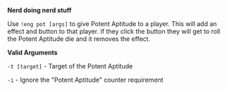 **Nerd doing nerd stuff**

Use `!eng pot [args]` to give Potent Aptitude to a player. This will add an effect and button to that player. 
If they click the button they will get to roll the Potent Aptitude die and it removes the effect.

**Valid Arguments**

`-t [target]` - Target of the Potent Aptitude

`-i` - Ignore the "Potent Aptitude" counter requirement
